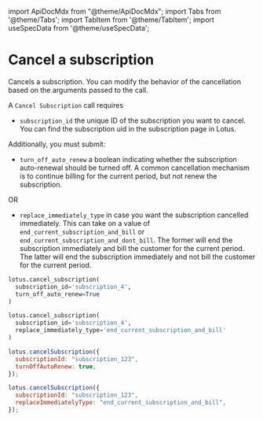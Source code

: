 import ApiDocMdx from "@theme/ApiDocMdx";
import Tabs from '@theme/Tabs';
import TabItem from '@theme/TabItem';
import useSpecData from '@theme/useSpecData';

# Cancel a subscription

Cancels a subscription. You can modify the behavior of the cancellation based on the arguments passed to the call.

A `Cancel Subscription` call requires

- `subscription_id` the unique ID of the subscription you want to cancel. You can find the subscription uid in the subscription page in Lotus.

Additionally, you must submit:

- `turn_off_auto_renew` a boolean indicating whether the subscription auto-renewal should be turned off. A common cancellation mechanism is to continue billing for the current period, but not renew the subscription.

OR

- `replace_immediately_type` in case you want the subscription cancelled immediately. This can take on a value of `end_current_subscription_and_bill` or `end_current_subscription_and_dont_bill`. The former will end the subscription immediately and bill the customer for the current period. The latter will end the subscription immediately and not bill the customer for the current period.

<Tabs>
<TabItem value="py" label="Python">

```python
lotus.cancel_subscription(
  subscription_id='subscription_4',
  turn_off_auto_renew=True
)

lotus.cancel_subscription(
  subscription_id='subscription_4',
  replace_immediately_type='end_current_subscription_and_bill'
)
```

</TabItem>

<TabItem value="ts" label="Typescript">

```jsx
lotus.cancelSubscription({
  subscriptionId: "subscription_123",
  turnOffAutoRenew: true,
});

lotus.cancelSubscription({
  subscriptionId: "subscription_123",
  replaceImmediatelyType: "end_current_subscription_and_bill",
});
```

</TabItem>
</Tabs>
